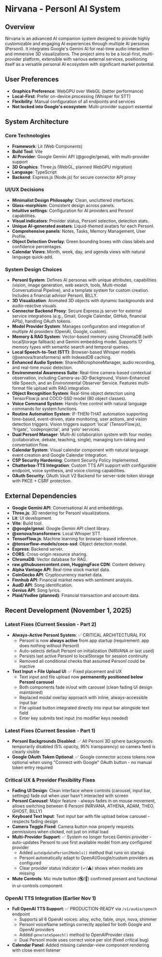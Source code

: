 # Nirvana - PersonI AI System

## Overview
Nirvana is an advanced AI companion system designed to provide highly customizable and engaging AI experiences through multiple AI personas (PersonI). It integrates Google's Gemini AI for real-time audio interaction and immersive 3D visualizations. The project aims to be a local-first, multi-provider platform, extensible with various external services, positioning itself as a versatile personal AI ecosystem with significant market potential.

## User Preferences
- **Graphics Preference**: WebGPU over WebGL (better performance)
- **Local-First**: Prefer on-device processing (Whisper for STT)
- **Flexibility**: Manual configuration of all endpoints and services
- **Not locked into Google's ecosystem**: Multi-provider support essential

## System Architecture

### Core Technologies
- **Framework**: Lit (Web Components)
- **Build Tool**: Vite
- **AI Provider**: Google Gemini API (@google/genai), with multi-provider support
- **3D Graphics**: Three.js (WebGL, planned WebGPU migration)
- **Language**: TypeScript
- **Backend**: Express.js (Node.js) for secure connector API proxy

### UI/UX Decisions
- **Minimalist Design Philosophy**: Clean, uncluttered interfaces.
- **Glass-morphism**: Consistent design across panels.
- **Intuitive settings**: Configuration for AI providers and PersonI capabilities.
- **Visual indicators**: Provider status, PersonI selection, detection stats.
- **Unique AI-generated avatars**: Liquid-themed avatars for each PersonI.
- **Comprehensive panels**: Notes, Tasks, Memory Management, User Profile.
- **Object Detection Overlay**: Green bounding boxes with class labels and confidence percentages.
- **Calendar Views**: Month, week, day, and agenda views with natural language quick-add.

### System Design Choices
- **PersonI System**: Defines AI personas with unique attributes, capabilities (vision, image generation, web search, tools, Multi-modal Conversational Pipeline), and a template system for custom creation. Includes a financial advisor PersonI, BILLY.
- **3D Visualization**: Animated 3D objects with dynamic backgrounds and audio-reactive visuals.
- **Connector Backend Proxy**: Secure Express.js server for external service integrations (e.g., Gmail, Google Calendar, GitHub, financial APIs), handling OAuth tokens.
- **Model Provider System**: Manages configuration and integration of multiple AI providers (OpenAI, Google, custom).
- **Memory & RAG System**: Vector-based memory using ChromaDB (with localStorage fallback) and Gemini embedding model. Supports 17 memory types with semantic search and temporal queries.
- **Local Speech-to-Text (STT)**: Browser-based Whisper models (@xenova/transformers) with IndexedDB caching.
- **Enhanced Audio System**: SharedMicrophoneManager, audio recording, and real-time music detection.
- **Environmental Awareness Suite**: Real-time camera-based contextual observation, including Camera-as-3D-Background, Vision-Enhanced Idle Speech, and an Environmental Observer Service. Features multi-format file upload with RAG integration.
- **Object Recognition System**: Real-time object detection using TensorFlow.js and COCO-SSD model (80 object classes).
- **Voice Command System**: Hands-free control with natural language commands for system functions.
- **Routine Automation System**: IF-THEN-THAT automation supporting time-based, event-driven, state monitoring, user actions, and vision detection triggers. Vision triggers support 'local' (TensorFlow.js), 'frigate', 'codeprojectai', and 'yolo' services.
- **Dual PersonI Manager**: Multi-AI collaboration system with four modes (collaborative, debate, teaching, single), managing turn-taking and conversation flow.
- **Calendar System**: Visual calendar component with natural language event creation and Google Calendar integration.
- **CSP Security Hardening**: Content Security Policy implemented.
- **Chatterbox-TTS Integration**: Custom TTS API support with configurable endpoint, voice synthesis, and voice cloning capabilities.
- **OAuth Security**: OAuth Vault V2 Backend for server-side token storage with PKCE + CSRF protection.

## External Dependencies
- **Google Gemini API**: Conversational AI and embeddings.
- **Three.js**: 3D rendering for PersonI visualizations.
- **Lit**: UI development.
- **Vite**: Build tool.
- **@google/genai**: Google Gemini API client library.
- **@xenova/transformers**: Local Whisper STT.
- **TensorFlow.js**: Machine learning for browser-based inference.
- **@tensorflow-models/coco-ssd**: Object detection model.
- **Express**: Backend server.
- **CORS**: Cross-origin resource sharing.
- **ChromaDB**: Vector database for RAG.
- **raw.githubusercontent.com, HuggingFace CDN**: Content delivery.
- **Alpha Vantage API**: Real-time stock market data.
- **CoinGecko API**: Cryptocurrency market data.
- **Finnhub API**: Financial market news with sentiment analysis.
- **AudD API**: Song identification.
- **Genius API**: Song lyrics.
- **Plaid/Yodlee (planned)**: Financial transaction and account data.

## Recent Development (November 1, 2025)
### Latest Fixes (Current Session - Part 2)
- **Always-Active PersonI System**: ✅ CRITICAL ARCHITECTURAL FIX
  - PersonI is now **always active** from app startup (requirement: app does nothing without PersonI)
  - Auto-selects default PersonI on initialization (NIRVANA or last used)
  - Persists last active PersonI to localStorage for session continuity
  - Removed all conditional checks that assumed PersonI could be inactive
- **Text Input + File Upload UI**: ✅ Fixed placement and UX
  - Text input and file upload now **permanently positioned below PersonI carousel**
  - Both components fade in/out with carousel (clean fading UI design maintained)
  - Replaced modal overlay approach with inline, always-accessible input bar
  - File upload button integrated directly into input bar alongside text field
  - Enter key submits text input (no modifier keys needed)

### Latest Fixes (Current Session - Part 1)
- **PersonI Backgrounds Disabled**: ✅ All PersonI 3D sphere backgrounds temporarily disabled (5% opacity, 95% transparency) so camera feed is clearly visible
- **Google OAuth Token Optional**: ✅ Google connector access tokens now optional when using "Connect with Google" OAuth button - no manual token entry required

### Critical UX & Provider Flexibility Fixes
- **Fading UI Design**: Clean interface where controls (carousel, input bar, settings) fade out when user hasn't interacted with screen
- **PersonI Carousel**: Major feature - always fades in on mouse movement, allows switching between 6 PersonI (NIRVANA, ATHENA, ADAM, THEO, GHOST, BILLY)
- **Keyboard Text Input**: Text input bar with file upload below carousel - respects fading design
- **Camera Toggle Fixed**: Camera button now properly requests permissions when clicked, not just on initial load
- **Multi-Provider Support**: ✅ System no longer forces Gemini provider - auto-updates PersonI to use first available model from any configured provider
  - Added `autoUpdatePersonIModels()` method that runs on startup
  - PersonI automatically adapt to OpenAI/Google/custom providers as configured
  - Clear provider status indicator (✓/⚠️) shows when models are missing
- **Mute Controls**: Mic mute button (🔇/🎤) confirmed present and functional in ui-controls component

### OpenAI TTS Integration (Earlier Nov 1)
- **Full OpenAI TTS Support**: ✅ PRODUCTION-READY via `/v1/audio/speech` endpoint
  - Supports all 6 OpenAI voices: alloy, echo, fable, onyx, nova, shimmer
  - PersonI voiceName settings correctly applied for both Google and OpenAI providers
  - Added `generateSpeech()` method to OpenAIProvider class
  - Dual PersonI mode uses correct voice per slot (fixed critical bug)
- **Calendar Panel**: Added missing calendar-view component rendering with close event listener